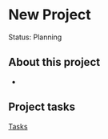 # New Project

Status: Planning

## About this project

- 

## Project tasks

[Tasks](New%20Project%2043fc3042d3144cdb9bd4ab5a4813b43f/Tasks%20c240a2f6dbdf4025a03872c78b1f9c6f.csv)